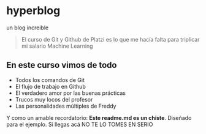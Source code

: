 # hyperblog
un blog increible
> El curso de Git y Github de Platzi es lo que me hacía falta para triplicar mi salario Machine Learning
> 

## En este curso vimos de todo
* Todos los comandos de Git
* El flujo de trabajo en Github
* El verdadero amor por las buenas prácticas
* Trucos muy locos del profesor
* Las personalidades múltiples de Freddy

Y como un amable recordatorio: **Este readme.md es un chiste**.  Diseñado para el ejemplo. Si llegas acá NO TE LO TOMES EN SERIO